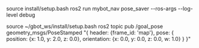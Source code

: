 source install/setup.bash
ros2 run mybot_nav pose_saver --ros-args --log-level debug

source ~/gbot_ws/install/setup.bash
ros2 topic pub /goal_pose geometry_msgs/PoseStamped "{
  header: {frame_id: 'map'},
  pose: {
    position: {x: 1.0, y: 2.0, z: 0.0},
    orientation: {x: 0.0, y: 0.0, z: 0.0, w: 1.0}
  }
}"
